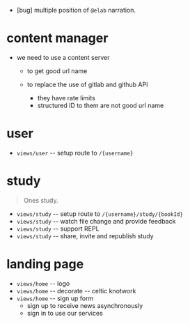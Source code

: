 - [bug] multiple position of `@elab` narration.

# content manager

- we need to use a content server

  - to get good url name

  - to replace the use of gitlab and github API
    - they have rate limits
    - structured ID to them are not good url name

# user

- `views/user` -- setup route to `/{username}`

# study

> Ones study.

- `views/study` -- setup route to `/{username}/study/{bookId}`
- `views/study` -- watch file change and provide feedback
- `views/study` -- support REPL
- `views/study` -- share, invite and republish study

# landing page

- `views/home` -- logo
- `views/home` -- decorate -- celtic knotwork
- `views/home` -- sign up form
  - sign up to receive news asynchronously
  - sign in to use our services
